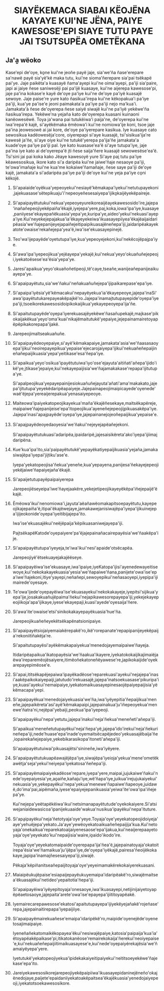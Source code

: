 <h1 align='center'>SIAYËKEMACA SIABAI KËOJËNA KAYAYE KUI'NE JËNA, PAIYE KAWESOSE'EPI SIAYE TUTU PAYE JAI TSUTSUPËA OMETËKANA</h1>
<h2>Ja'a̱ wëoko</h2>
<p>Kase'epi de'oye, ko̱ne kui'ne jeoñe payë jaje, sia'we'ña ñase'erepare sa'nawë payë sia'yë'kë maka tutu, kui'ne sioma'ñerepare sia'pai tsëkapë pai'ye.
Jaje paikëta'a kuasayë ñama'ayepi kui'ne oima'ayepi, pa'iji sia'paire, japi ai jaiye ñese saniwesëji pai pa'ijë kuasaye, kui'ne aijerepa kawesose'pi, jaje pa'ina kokase'e kayë de'oye pa'iye kui'ne de'oye pa'iyë kuasajë sewoye.
Jaje paise're yure kato ñasikua'irepa kui'ne këkopakua'i pa'iye pa'iji, kua'ye pa'ise'e jeoni paimakata'a pa'iye pa'iji nejo ma'kua'i.
Jamakata'à ñese de'oyerepa ñese saiyë siwajë kui'ne pa'iyë yekëwe'ña ñasikua'irepa.
Yekëwe'na yejaña kato de'oyerepa kuasani kuinaoni kanëowesëwë. Toya ja'wana pai tutukëiwa'i paija'ne, de'oyerepa kui'ne iwa'irepa'ë kajë, si'ayëkëmaka ëmëowa'i kui'ne nomiowa'ije koni, tsoe jaje pa'ina jeowesowë ai jai kore, de'oye pa'iyerepare kasikua.
Iye kuasaye cato sewosikua kadëowesëja'core, oiyerepapi si'aye kuasajë, tsi'sisikua'ija're kawesë ja'ñe, si'aye oiye kui'ne tutukë'yerepa pa'ija'ñe jamakata'a kuade'oye pa'iye pa'iji pal.
Iye kato kuasase'ea'ë si'aye tutupa'iye, jaje pa'ina iye kato ai de'oyerepa'ë i̱ti ñese saija'ñere kuasajë sewowesëse'ea'ë.
Tsi'sini jai pai koka kako
Jëaye kawesoyë yure
Si'aye pai̱ tutu pa'iye këawesosikua, ikore kato si'a daripëa kui'ne jaiwe'ñaje nesaoye pa'iji, te'owa'imañaje kui'ne kua'me kokaiwe'ñamañaje, ñese saye pa'iji de'oye kajë, jamakata'a si'adaripëa pa'iye pa'iji de'oye kui'ne yeja pa'iye co̱ni këkojë.
 </p>
<ol>
  <li>
    <p>Si'apaiaide'oyëkua'yepeoyekui'nesiayë'këmakapa'iyekui'netutupayekoni,jajekuasase'sëtepikuaju'i'nepeoyeñesesaiyepa'ijiko̱kaijëyekëpaireje.</p>
  </li>
  <li>
    <p>Si'apaipayëtutukui'nekua'yepeoyeyureikoreaijëayekawesosido'ire,jajepa'inañañepeojiyekëpaiña'ëkajë,iyejepa'yere,pai̱,koka,iowa'ipa'iye,kuasaye,paniiyese'ekayepañëkuasia'yepa'ye,kuripa'ye,aideo'yekui'nekuasi'ayepa'iye.Kui'neyekejepajakua'ia'ëkayeyekeiwa'ikuasayepiiyea'ëkajëaijaidaripëasia'we'ñajepanijeyejapaiñejeitipaipikuasajëneñepa'iji,jaidaripëakayekatote'owaise'rekañejepa'yea'ë,iwa'ise'ekuasayepinejë.</p>
  </li>
  <li>
    <p>Teo'wa'ijepayëde'oyetutupa'iye,kua'yepeoyejekoni,kui'nekëcojëpai̱pa'iye.</p>
  </li>
  <li>
    <p>Si'awa'ipa'iyepeojikua'yejëayepa'yekajë,kui'nekua'yeyo'okuañuñejepeoji,iyekatoësese'ea'ësia'yepa'ye.</p>
  </li>
  <li>
    <p>Jaresi'apaikua'yeyo'okuañoñetipeoji,të'caye,tseañe,wanijeañepanijeaikuayepa'ye.</p>
  </li>
  <li>
    <p>Si'apaipayëtutu,sia'we'ñakui'neñakuañuñejepa'ijipaikarepase'epa'iye.</p>
  </li>
  <li>
    <p>Si'apaipa'iyësia'yë'këmacakui'nepayëyekua'ia'ëkayepeoye,jajepa'inaSi'awa'ipayëtutukarepayeakëpai̱kë'ro.Jajepa'inamai̱tutupayepide'oyepa'iyepa'iji,tsoeikorekawesosidoipikokaijikua'yekayepeoyepa'ija'ñe.</p>
  </li>
  <li>
    <p>Si'apaitutupayëde'oyepa'iyerekuasajëyekëwe'ñasañupekajë,mai̱kase'pikokaijakëkua'yeyo'oma'kuai'nikajëmaitutukë'yepaiye,jejepainamairetoyapëpëpikakorepapa'ijakë.</p>
  </li>
  <li>
    <p>Jarepeojimaltseakuañuñe.</p>
  </li>
  <li>
    <p>Si'apaipayëdeoyepaiye,si'ayë'këmakapaiye,jamakata'asia'we'ñaasasaoyepa'ijikui'neoirepayepikua'yepaise'ejecarojaiyepa'ijikui'nekuañeñepaijineñañepaijikuasia'yepa'yeitikase'esa'ñepa'iye.</p>
  </li>
  <li>
    <p>Si'apaikua'yeyo'osikua'ipayëtutuiwa'iyo'ose'ejayuta'aitiñati'añepa'ijido'ikë'ye,i̱tikase'jepaiye,kui'nekayepaijisia'we'ñajamakakase'repapa'ijitutupa'ye.</p>
    <p>Si'apalpeojikua'yepayepainijesiokuañuñejayuta'añati'ama'makakato,jajepa'ijitutupa'yeyekëdaripëapaiyeje.Jajepainapeojimaipicayede'oyenede'waë'ëjepa'yereaijerepakua'yenasaiyepeoye.</p>
  </li>
  <li>
    <p>Maiteowa'ipaiyekatopeojikayekua'maña'ëkajëñesekaye,maitsëkapëreje,maipaiwe'ñajepanijeise'epa'itopeojikua'ayeneñejepeojii̱pikuasakëpa'iye.Jajepa'inasi'apai̱payëde'oyepa'iye,jajepainanejojeoñepaijikua'yepaise'e.</p>
  </li>
  <li>
    <p>Si'apai̱payëdeoyedaoyesia'we'ñakui'nejeyejapëañejekoni.</p>
    <p>Si'apaipayëtutukuasi'adaripëa,ipaidaripë,jajesaisikëreta'ako'iyepa'ijiimai̱daripëna.</p>
  </li>
  <li>
    <p>Kue'kua'ipa'ito,sia'paipayëtutukë'yepayëkatiyepaijikuasia'yejaña,jamakasiwajëpa'iyepai'jii̱tiku'ase'e.</p>
    <p>Iyepa'yekatopeojisa'ñekua'yeneñe,kua'yepayena,panijesa'ñekayejepeojiyekëjaiwe'ñapaiyejaña'ëkajë.</p>
  </li>
  <li>
    <p>Si'apaijetutupayëpaipaiyerepa</p>
    <p>Jarepeojiëseyeipa'iwe'ñayejaakëre,yekejetipeojikayeyëkëpa'iñejepaijë'ëkajë.</p>
  </li>
  <li>
    <p>Ëmëowa'ikui'nenomiowa'i,jayuta'aëañawëomakapitsoepayëtutu,kayepeojikajepaiña'ë,itipai'ëkajëwejaye,jamakawejanisiwajëpa'iyepa'ijikuinejepa'ijijeokonide'oyepa'iyeitibijajepa'ito.</p>
    <p>Iwa'ise'ekuasajëkui'neëjëpaija'këpikuasaniwejayepa'iji.</p>
    <p>Pai̱tsëkapëKatode'oyepaiyere'pa'ëjajepainañacairepayësia'we'ñaakëpa'ije.</p>
  </li>
  <li>
    <p>Si'apaipayëtutupa'iyeyeja,te'iwa'ikui'nesi'apaide'otsëcapëa.</p>
    <p>Jarepeojiyë'ëtsekuayejakajëëseye.</p>
  </li>
  <li>
    <p>Si'apaipayëiwa'ise'ekuasaye,iwa'ipaiye,iyeKatopa'ijisi'ayenedewayeitisewoye,kui'nekokakayekuasia'yesia'we'ñapaiwe'ñana,panijete'owa'ise'epa'iwe'ñajekoni,itiye'yayepi,neñañepi,sewoyepikui'neñasaoyepi,iyepipa'ijimairede'oyesaye.</p>
  </li>
  <li>
    <p>Te'owa'ijede'oyepayëiwa'ise'ekuasayekui'nekokakayeje,iyepitsi'sijikua'yepa'ije,josakakuañujëpaima'ñekui'nejapikawesorepayepa'iji,yekejekayepeojiikoja'apa'ijikaye,iyese'ekayepaji,kuasi'ayede'oyesaija'ñere.</p>
  </li>
  <li>
    <p>Si'awa'ite'owaise'etsi'sinikokakayepayëkuasia'hue'ña.</p>
    <p>Jarepeojikuañeñeyekëtsëkapënatsionipaiye.</p>
  </li>
  <li>
    <p>Si'apaipayëtsiojaiyemaiakërepakë'ro,ikë'rorepanate'repapipanijeyekëpaija'rekoniitiñakëja're.</p>
    <p>Si'apaitutupayësi'ayëkëmakapaiyekua'menedojayemaipaiwe'ñayeja.</p>
    <p>Itidaripëapaikua'ikatopayësia'we'ñaakua'ikayere,iyekatokokaijikajimaiëjaëwa'ireparemëojësaiyere,itimëoñekatoneñëyawese're,japikokaijide'oyekarepayepimëose'e.</p>
  </li>
  <li>
    <p>Si'apai,ititsëkapëjepaiwa'ipayëkadëose'reparekuasi'ayekui'nejajepa'inasi'aakëpaikokaiyepaiji,jatutudo'irekuasajë,jajepa'inatsoekuasase'pikuripa'iye,kuasi'ayekui'nemaipaiye,iyekatomaikuasayepinesaojëpaiyepaijisia'yëkëmacapa'yepi.</p>
  </li>
  <li>
    <p>Si'apaipayëkua'menedojaiyekuasia'we'ña,iwa'iyëyepitia'ñepaijikua'meneñe,jajepaikëreta'asi'ayë'këmakapaipi,jajepainakua'ju'iñepeoyekua'menewe'ñatra'ni,nejëpai'yebaiji,peokua'ipa'iyepeoji.</p>
    <p>Si'apaipayëkui'nepa'yetutu,jajepa'inakui'neja'ñekua'meneñeti'añepa'iji.</p>
    <p>Si'apaikua'meneñetutupayëkui'neja'ñepa'yë,jajepa'ido'irekui'neja'ñekurineñepa'iji,nede'huase'epa'inade'oyemaitsëcapëjedeo'yekuasajëbaija'ñe,iopairekañejepaiye,yekebikarasikopa'itoneti'añepa'iji.</p>
    <p>Si'apaipayëtutuiwai'pikuasajëtsi'sinineñe,iwa'iyëyere.</p>
  </li>
  <li>
    <p>Si'apaipayëtutukuapëawajëjëpa'iye,siwajëpa'iyeioja'yekua'mene'ometëkawëti̱a'seja'yekui'neiyepa'iyekatosa'ñeñepa'iji.</p>
  </li>
  <li>
    <p>Si'apaipayëmaipaiyekadëose'repare,iyepa'yere,maipai,jujukaiwe'ñakui'nede'oyepaiyesia'ye,ao̱aiñe,kañaju'iye,wë'ñapa'iye,juikua'irejujukaiyekui'nekuasia'ye,yekepayëkui'nepa'yekua'menewe'ñapaiwe'ñapeoye,juidawë,do'ima'pai,aipëmaña,iyese'epaiyejepanikuasia'yeiwa'ite'owa'ipa'iñejepa'ye.</p>
    <p>Kui'nejepa'yeëtapëkëiwa'ikui'netsimanapayëtutude'oyekokaiyere.Si'atsiwejaniaidewasicoa'ipanijekuaaide'wakua'nusikua'ipayëkui'nepa'ituture.</p>
  </li>
  <li>
    <p>Si'apa̱ipayëkui'neja'ñetotyaja'oye'yeye.Toyaja'oye'yeyekatopeojidoiyeja'aye'yehuëjepa'yekato.Ja'aye'yewëoyekatoaikuañeñepaijija'kua.Kui'netoyaja'onekaikua'reparekatoaijaiyenesaose'epa'ijakua,kui'neaijerepaayetoyaja'oye'yeyekato'kui'nepaijisia'waire,io̱aido'ikodo'ire.</p>
    <p>Toyaja'oye'yeyekatomaipaide'oyerepapa'ija'ñea'ë,jajepainatoyaja'okatoitirepa'ësia'we'ñamaikua'ju'ijëpa'iye,de'oyepa'iyëkajë,pairesa'ñeoijëkokakaye,japipa'inamai̱ñesesaiyepa'iji,siwajë.</p>
    <p>Pëkaja'këpiñanitseañepaijitoyaja'oye'yeyeimamakërekokaiyerekuasani.</p>
  </li>
  <li>
    <p>Maiaipëukujëpaise'esiapaijepayëukuyemaipa'idaripëakë'ro,siwajëmaitsea'ëkuasajëkui'netideo'yepaitotia'ñepa'iji.</p>
    <p>Si'apaipayëiwa'iyëyepitoyaja'onesaoye,iwa'ikuasayepi,netijinijaiyetoyapëpëaetosaoye,jajepaita'arete'owa'ise'epayepa'ijiititoyapëakë.</p>
  </li>
  <li>
    <p>Iyemairecarepawesose'ekatosi'apaitutupayepa'ijiyekëyejañakë'rojeñase'repa,jajepainaitirepapa'iyepaijiiye.</p>
  </li>
  <li>
    <p>Si'apaipayëmairekuañese'emaipa'idaripëkë'ro,maipide'oyenejëde'oyenetosajimaipaiye.</p>
    <p>Iyeneñañekatomaikëkopayea'ëkui'nesiwajëpaiye,katosia'paipaija'kua'ia'ëtoyapëakëpaikase'pi,itikatokanëose'remairekokaija'ñerekui'neoiyepaise'e,kui'nekuañeñepaijiitimaikuasayese'e,kui'nede'oyepaiyérekajësia'we'ñamaiyëyepa'yere.</p>
    <p>Iyetutukë'yekatopeojiyekua'ipidekakaiyeitipaiyekui'neititsoeyekëwe'ñajekase'epa'ito.</p>
  </li>
  <li>
    <p>Jareiyekawesosikorejarepeojiyekëpaipiiwa'ikuasayepidaninejëneño'okajënedojaye,paijete'epaidaniiyekatoakëpaitsea'ëkajëkuasia'yenedojaiyepeoji,iyekatotsoekawesosikore.</p>
  </li>
</ol>